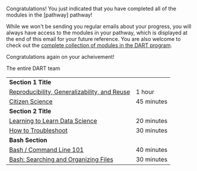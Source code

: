 <p>Congratulations! You just indicated that you have completed all of the modules in the [pathway] pathway!</p>
<p></p>
<p>While we won't be sending you regular emails about your progress, you will always have access to the modules in your pathway, which is displayed at the end of this email for your future reference. You are also welcome to check out the <a href=https://arcus.github.io/education_modules/ target=_blank>complete collection of modules in the DART program</a>.</p>
<p></p>
<p>Congratulations again on your acheivement!</p>
<p>The entire DART team</p>
<table>
<tbody>
<tr>
    <td><strong>Section 1 Title</strong></td>
    <td></td>
    </tr>
<tr>
<td><a href=https://liascript.github.io/course/?https://raw.githubusercontent.com/arcus/education_modules/main/reproducibility/reproducibility.md target=_blank>Reproducibility, Generalizability, and Reuse</a></td>
<td>1 hour</td>
</tr>
<tr>
<td><a href=https://liascript.github.io/course/?https://raw.githubusercontent.com/arcus/education_modules/main/citizen_science/citizen_science.md target=_blank>Citizen Science</a></td>
<td>45 minutes</td>
</tr>
<tr>
    <td><strong>Section 2 Title</strong></td>
    <td></td>
    </tr>
<tr>
<td><a href=https://liascript.github.io/course/?https://raw.githubusercontent.com/arcus/education_modules/main/learning_to_learn/learning_to_learn.md target=_blank>Learning to Learn Data Science</a></td>
<td>20 minutes</td>
</tr>
<tr>
<td><a href=https://liascript.github.io/course/?https://raw.githubusercontent.com/arcus/education_modules/main/how_to_troubleshoot/how_to_troubleshoot.md target=_blank>How to Troubleshoot</a></td>
<td>30 minutes</td>
</tr>
<tr>
    <td><strong>Bash Section</strong></td>
    <td></td>
    </tr>
<tr>
<td><a href=https://liascript.github.io/course/?https://raw.githubusercontent.com/arcus/education_modules/main/bash_command_line_101/bash_command_line_101.md target=_blank>Bash / Command Line 101</a></td>
<td>40 minutes</td>
</tr>
<tr>
<td><a href=https://liascript.github.io/course/?https://raw.githubusercontent.com/arcus/education_modules/main/bash_command_line_102/bash_command_line_102.md target=_blank>Bash: Searching and Organizing Files</a></td>
<td>30 minutes</td>
</tr>
</tbody>
</table>
